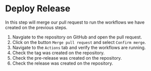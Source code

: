 # Deploy Release

In this step will merge our pull request to run the workflows we have created on the previous steps.

1. Navgiate to the repository on GitHub and open the pull request.
2. Click on the button `Merge pull request` and select `Confirm merge`.
3. Navigate to the `Actions` tab and verify the workflows are running.
4. Check the tag was created on the repository.
5. Check the pre-release was created on the repository.
6. Check the release was created on the repository.

